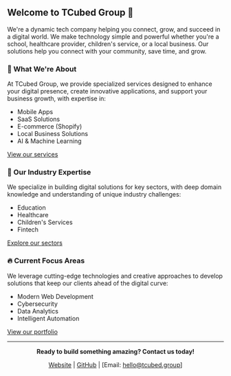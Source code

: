 ## Welcome to TCubed Group 🚀

We're a dynamic tech company helping you connect, grow, and succeed in a digital world. We make technology simple and powerful whether you're a school, healthcare provider, children's service, or a local business. Our solutions help you connect with your community, save time, and grow.

### 🌟 What We're About

At TCubed Group, we provide specialized services designed to enhance your digital presence, create innovative applications, and support your business growth, with expertise in:

- Mobile Apps
- SaaS Solutions
- E-commerce (Shopify)
- Local Business Solutions
- AI & Machine Learning

[View our services](https://www.tcubed.group/services)

### 🤝 Our Industry Expertise

We specialize in building digital solutions for key sectors, with deep domain knowledge and understanding of unique industry challenges:

- Education
- Healthcare
- Children's Services
- Fintech

[Explore our sectors](https://www.tcubed.group/sectors)

### 🔥 Current Focus Areas

We leverage cutting-edge technologies and creative approaches to develop solutions that keep our clients ahead of the digital curve:

- Modern Web Development
- Cybersecurity
- Data Analytics
- Intelligent Automation

[View our portfolio](https://www.tcubed.group/portfolio)

---

<div align="center">

**Ready to build something amazing? Contact us today!**

[Website](https://www.tcubed.group) | [GitHub](https://github.com/tcubed-group) | [Email: hello@tcubed.group]

</div>
